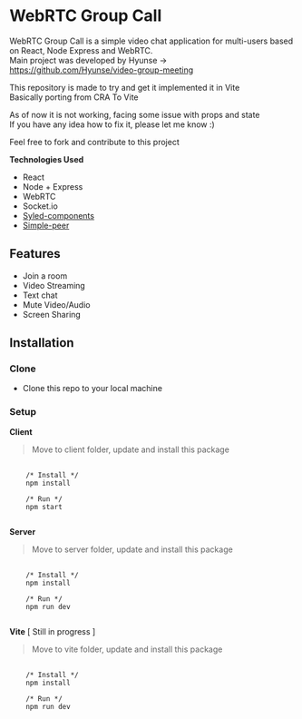 # WebRTC Group Call

WebRTC Group Call is a simple video chat application for multi-users based on React, Node Express and WebRTC. <br>
Main project was developed by Hyunse -> https://github.com/Hyunse/video-group-meeting

This repository is made to try and get it implemented it in Vite <br>
Basically porting from CRA To Vite

As of now it is not working, facing some issue with props and state <br>
If you have any idea how to fix it, please let me know :)

Feel free to fork and contribute to this project

**Technologies Used**

- React
- Node + Express
- WebRTC
- Socket.io
- [Syled-components](https://styled-components.com/)
- [Simple-peer](https://github.com/feross/simple-peer)

## Features

- Join a room
- Video Streaming
- Text chat
- Mute Video/Audio
- Screen Sharing

## Installation
### Clone
- Clone this repo to your local machine

### Setup
**Client**
> Move to client folder, update and install this package
<pre>
  <code>
    /* Install */
    npm install
    
    /* Run */
    npm start
  </code>
</pre>

**Server**
> Move to server folder, update and install this package
<pre>
  <code>
    /* Install */
    npm install
    
    /* Run */
    npm run dev
  </code>
</pre>

**Vite** [ Still in progress ]
> Move to vite folder, update and install this package
<pre>
  <code>
    /* Install */
    npm install
    
    /* Run */
    npm run dev
  </code>
</pre>
